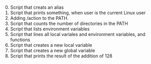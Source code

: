 0. Script that creats an alias
1. Script that prints something, when user is the current Linux user
2. Adding /action to the PATH.
3. Script that counts the number of directories in the PATH
4. Script that lists environment variables
5. Script that lines all local variales and environment variables, and functions
6. Script that creates a new local variable
7. Script that creates a new global variable
8. Script that prints the result of the addition of 128
